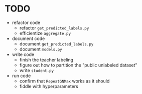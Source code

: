 # TODO
- refactor code
  - refactor `get_predicted_labels.py`
  - efficientize `aggregate.py`
- document code
  - document `get_predicted_labels.py`
  - document `models.py`
- write code
  - finish the teacher labeling
  - figure out how to partition the "public unlabeled dataset"
  - write `student.py`
- run code
  - confirm that `RepeatGNMax` works as it should
  - fiddle with hyperparameters